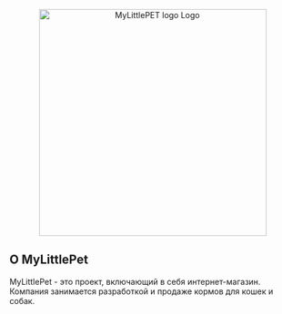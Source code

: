 <p align="center"><a href="https://mylittlepet.online" target="_blank"><img src="https://uc639fe40b5b77072d2d65c604e6.previews.dropboxusercontent.com/p/thumb/ACRTqgYox__GAQULDLWgmzccaXZPNVJDIjwnwdQRFvq59ep73kCOrFJ0o9VSV4-CHiqImEI7O6aexpC-JrAk7gngI9rBztk1zasLbjAMEQomc5WjZ71r8sH4JRvobiM1-J0EAt6HPu7faMQ-2nYNQ4FzdDPO03BSm3koH1HQdSNp2ao5VAbbWqeqNLRay8oxIC9JEO26JPerGBVM0fqAR2E2sneSxRx2ngLNV7sX1oQ7eU-jl_Oyqrkemj1rGA4Zvp6MXLfQprVDJwyoSJWACXALpDYtBpqjyp9eBUbb2tMt9Y_wd-S8I2s6KtGVoYwaYwZbDN7WGKNT_ESsCCq2WPjJhhx9ItJ5L1cBryAzW9wG3PR_7ICww-ZvtQcDSOLpuUI/p.png" width="400" backgroundColor="#FED843" padding="20px" borderRadius="20px" alt="MyLittlePET logo Logo"></a></p>



## О MyLittlePet

MyLittlePet - это проект, включающий в себя интернет-магазин. Компания занимается разработкой и продаже кормов для кошек и собак.


